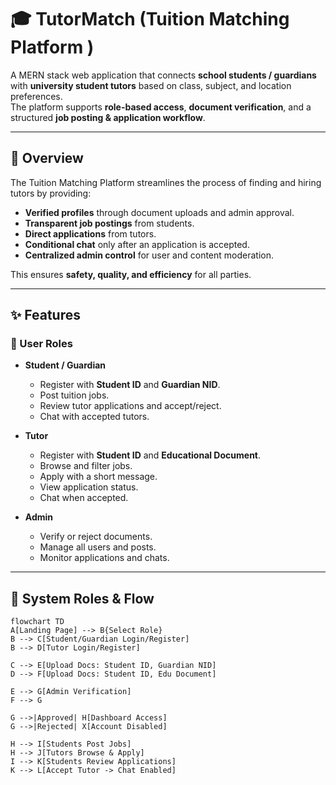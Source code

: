 # 🎓 TutorMatch (Tuition Matching Platform )

A MERN stack web application that connects **school students / guardians** with **university student tutors** based on class, subject, and location preferences.  
The platform supports **role-based access**, **document verification**, and a structured **job posting & application workflow**.


---

## 📌 Overview

The Tuition Matching Platform streamlines the process of finding and hiring tutors by providing:

- **Verified profiles** through document uploads and admin approval.
- **Transparent job postings** from students.
- **Direct applications** from tutors.
- **Conditional chat** only after an application is accepted.
- **Centralized admin control** for user and content moderation.

This ensures **safety, quality, and efficiency** for all parties.

---

## ✨ Features

### 🔹 User Roles
- **Student / Guardian**
  - Register with **Student ID** and **Guardian NID**.
  - Post tuition jobs.
  - Review tutor applications and accept/reject.
  - Chat with accepted tutors.
  
- **Tutor**
  - Register with **Student ID** and **Educational Document**.
  - Browse and filter jobs.
  - Apply with a short message.
  - View application status.
  - Chat when accepted.
  
- **Admin**
  - Verify or reject documents.
  - Manage all users and posts.
  - Monitor applications and chats.

---

## 🔄 System Roles & Flow

```mermaid
flowchart TD
A[Landing Page] --> B{Select Role}
B --> C[Student/Guardian Login/Register]
B --> D[Tutor Login/Register]

C --> E[Upload Docs: Student ID, Guardian NID]
D --> F[Upload Docs: Student ID, Edu Document]

E --> G[Admin Verification]
F --> G

G -->|Approved| H[Dashboard Access]
G -->|Rejected| X[Account Disabled]

H --> I[Students Post Jobs]
H --> J[Tutors Browse & Apply]
I --> K[Students Review Applications]
K --> L[Accept Tutor -> Chat Enabled]
